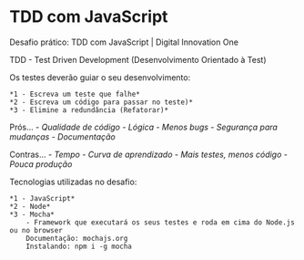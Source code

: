 # TDD com JavaScript

Desafio prático: TDD com JavaScript | Digital Innovation One

TDD - Test Driven Development (Desenvolvimento Orientado à Test)

Os testes deverão guiar o seu desenvolvimento:

    *1 - Escreva um teste que falhe*
    *2 - Escreva um código para passar no teste)*
    *3 - Elimine a redundância (Refatorar)*

Prós...
    *- Qualidade de código*
    *- Lógica*
    *- Menos bugs*
    *- Segurança para mudanças*
    *- Documentação*

Contras...
    *- Tempo*
    *- Curva de aprendizado*
    *- Mais testes, menos código*
    *- Pouca produção*

Tecnologias utilizadas no desafio:

    *1 - JavaScript*
    *2 - Node*
    *3 - Mocha*
        - Framework que executará os seus testes e roda em cima do Node.js ou no browser
        Documentação: mochajs.org
        Instalando: npm i -g mocha